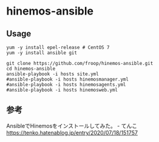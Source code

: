 # hinemos-ansible

## Usage

```
yum -y install epel-release # CentOS 7
yum -y install ansible git

git clone https://github.com/froop/hinemos-ansible.git
cd hinemos-ansible
ansible-playbook -i hosts site.yml
#ansible-playbook -i hosts hinemosmanager.yml
#ansible-playbook -i hosts hinemosagents.yml
#ansible-playbook -i hosts hinemosweb.yml
```

## 参考

AnsibleでHinemosをインストールしてみた。 - てんこ  
https://tenko.hatenablog.jp/entry/2020/07/18/151757
